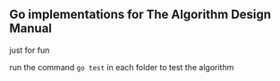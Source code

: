 ## Go implementations for The Algorithm Design Manual

just for fun

run the command `go test` in each folder to test the algorithm
